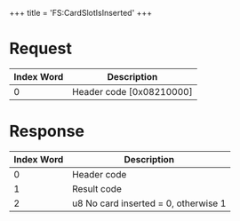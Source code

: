 +++
title = 'FS:CardSlotIsInserted'
+++

# Request

| Index Word | Description                |
|------------|----------------------------|
| 0          | Header code \[0x08210000\] |

# Response

| Index Word | Description                          |
|------------|--------------------------------------|
| 0          | Header code                          |
| 1          | Result code                          |
| 2          | u8 No card inserted = 0, otherwise 1 |
